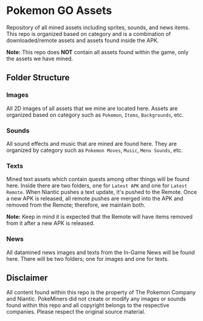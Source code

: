 # Pokemon GO Assets
Repository of all mined assets including sprites, sounds, and news items. This repo is organized based on category and is a combination of downloaded/remote assets and assets found inside the APK.

**Note:** This repo does **NOT** contain all assets found within the game, only the assets we have mined.

## Folder Structure
### Images

All 2D images of all assets that we mine are located here. Assets are organized based on category such as `Pokemon`, `Items`, `Backgrounds`, etc.

### Sounds

All sound effects and music that are mined are found here. They are organized by category such as `Pokemon Moves`, `Music`, `Menu Sounds`, etc.

### Texts
Mined text assets which contain quests among other things will be found here. Inside there are two folders, one for `Latest APK` and one for `Latest Remote`. When Niantic pushes a text update, it's pushed to the Remote. Once a new APK is released, all remote pushes are merged into the APK and removed from the Remote; therefore, we maintain both.

**Note:** Keep in mind it is expected that the Remote will have items removed from it after a new APK is released.

### News
All datamined news images and texts from the In-Game News will be found here. There will be two folders; one for images and one for texts.

## Disclaimer
All content found within this repo is the property of The Pokemon Company and Niantic. PokeMiners did not create or modify any images or sounds found within this repo and all copyright belongs to the respective companies. Please respect the original source material.